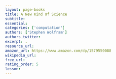 ```yaml
---
layout: page-books
title: A New Kind Of Science
subtitle: 
essential: 
categories: ['computation']
authors: ['Stephen Wolfram']
authors_twitter: 
excerpt: .
resource_url: 
amazon_url: https://www.amazon.com/dp/1579550088
wikipedia_url: 
free_url: 
rating_order: 5
lesson: 
---
```

